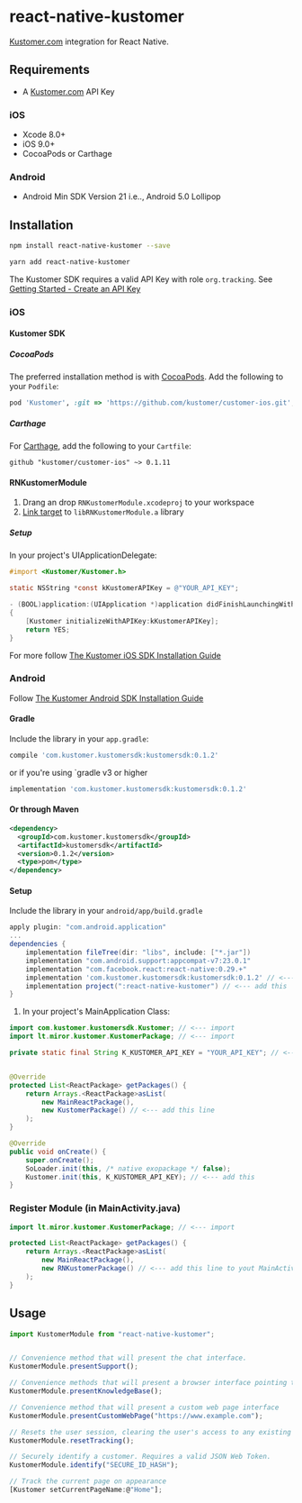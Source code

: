 # react-native-kustomer
[Kustomer.com](https://www.kustomer.com) integration for React Native.


## Requirements

- A [Kustomer.com](https://www.kustomer.com/) API Key

### iOS
- Xcode 8.0+
- iOS 9.0+
- CocoaPods or Carthage

### Android

- Android Min SDK Version 21 i.e.., Android 5.0 Lollipop

## Installation

```bash
npm install react-native-kustomer --save
```

```bash
yarn add react-native-kustomer
```


The Kustomer SDK requires a valid API Key with role `org.tracking`. See [Getting Started - Create an API Key](https://dev.kustomer.com/v1/getting-started)


### iOS

#### Kustomer SDK

##### CocoaPods

The preferred installation method is with [CocoaPods](https://cocoapods.org). Add the following to your `Podfile`:

```ruby
pod 'Kustomer', :git => 'https://github.com/kustomer/customer-ios.git', :tag => '0.1.11'
```

##### Carthage

For [Carthage](https://github.com/Carthage/Carthage), add the following to your `Cartfile`:

```ogdl
github "kustomer/customer-ios" ~> 0.1.11
```

#### RNKustomerModule

1. Drang an drop `RNKustomerModule.xcodeproj` to your workspace
2. [Link target](https://help.apple.com/xcode/mac/current/#/dev51a648b07) to `libRNKustomerModule.a` library

##### Setup

In your project's UIApplicationDelegate:
```objective-c
#import <Kustomer/Kustomer.h>

static NSString *const kKustomerAPIKey = @"YOUR_API_KEY";

- (BOOL)application:(UIApplication *)application didFinishLaunchingWithOptions:(NSDictionary *)launchOptions
{
    [Kustomer initializeWithAPIKey:kKustomerAPIKey];
    return YES;
}
```

For more follow [The Kustomer iOS SDK Installation Guide](https://github.com/kustomer/customer-ios/blob/master/README.md)


### Android
Follow [The Kustomer Android SDK Installation Guide](https://github.com/kustomer/customer-android/blob/master/README.md)


#### Gradle

Include the library in your `app.gradle`:

```gradle
compile 'com.kustomer.kustomersdk:kustomersdk:0.1.2'
```

or if you're using `gradle v3 or higher

```gradle
implementation 'com.kustomer.kustomersdk:kustomersdk:0.1.2'
```

#### Or through Maven

```xml
<dependency>
  <groupId>com.kustomer.kustomersdk</groupId>
  <artifactId>kustomersdk</artifactId>
  <version>0.1.2</version>
  <type>pom</type>
</dependency>
```


#### Setup

Include the library in your `android/app/build.gradle`

```gradle
apply plugin: "com.android.application"
...
dependencies {
    implementation fileTree(dir: "libs", include: ["*.jar"])
    implementation "com.android.support:appcompat-v7:23.0.1"
    implementation "com.facebook.react:react-native:0.29.+"
    implementation 'com.kustomer.kustomersdk:kustomersdk:0.1.2' // <--- add this
    implementation project(":react-native-kustomer") // <--- add this
}
```


1. In your project's MainApplication Class:
```java
import com.kustomer.kustomersdk.Kustomer; // <--- import
import lt.miror.kustomer.KustomerPackage; // <--- import

private static final String K_KUSTOMER_API_KEY = "YOUR_API_KEY"; // <--- add this


@Override
protected List<ReactPackage> getPackages() {
    return Arrays.<ReactPackage>asList(
        new MainReactPackage(),
        new KustomerPackage() // <--- add this line
    );
}

@Override
public void onCreate() {
    super.onCreate();
    SoLoader.init(this, /* native exopackage */ false);
    Kustomer.init(this, K_KUSTOMER_API_KEY); // <--- add this
}
```

### Register Module (in MainActivity.java)

```java
import lt.miror.kustomer.KustomerPackage; // <--- import

protected List<ReactPackage> getPackages() {
    return Arrays.<ReactPackage>asList(
        new MainReactPackage(),
        new RNKustomerPackage() // <--- add this line to yout MainActivity class
    );
}
```

## Usage


```javascript
import KustomerModule from "react-native-kustomer";


// Convenience method that will present the chat interface.
KustomerModule.presentSupport();

// Convenience methods that will present a browser interface pointing to your KnowledgeBase.
KustomerModule.presentKnowledgeBase();

// Convenience method that will present a custom web page interface
KustomerModule.presentCustomWebPage("https://www.example.com");

// Resets the user session, clearing the user's access to any existing chats from the device.
KustomerModule.resetTracking();

// Securely identify a customer. Requires a valid JSON Web Token.
KustomerModule.identify("SECURE_ID_HASH");

// Track the current page on appearance
[Kustomer setCurrentPageName:@"Home"];

```